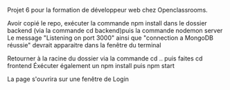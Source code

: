 Projet 6 pour la formation de développeur web chez Openclassrooms.

Avoir copié le repo, exécuter la commande npm install dans le dossier backend (via la commande cd backend)puis la commande nodemon server
Le message "Listening on port 3000" ainsi que "connection a MongoDB réussie" devrait apparaitre dans la fenêtre du terminal

Retourner à la racine du dossier via la commande cd .. puis faites cd frontend
Éxécuter également un npm install puis npm start

La page s'ouvrira sur une fenêtre de Login
